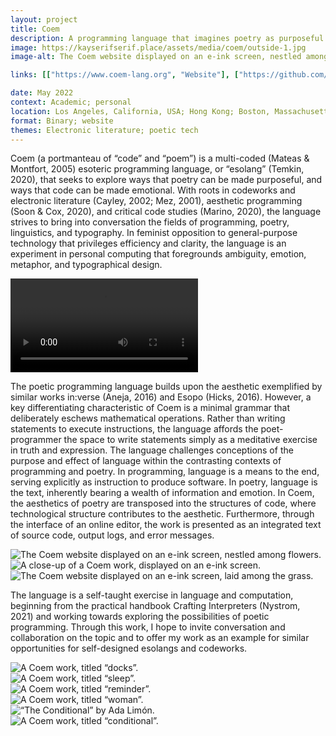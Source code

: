 ```yaml
---
layout: project
title: Coem
description: A programming language that imagines poetry as purposeful and code as emotional.
image: https://kayserifserif.place/assets/media/coem/outside-1.jpg
image-alt: The Coem website displayed on an e-ink screen, nestled among flowers.

links: [["https://www.coem-lang.org", "Website"], ["https://github.com/coem-lang", "GitHub"]]

date: May 2022
context: Academic; personal
location: Los Angeles, California, USA; Hong Kong; Boston, Massachusetts, USA
format: Binary; website
themes: Electronic literature; poetic tech
---
```


Coem (a portmanteau of “code” and “poem”) is a multi-coded (Mateas & Montfort, 2005) esoteric programming language, or “esolang” (Temkin, 2020), that seeks to explore ways that poetry can be made purposeful, and ways that code can be made emotional. With roots in codeworks and electronic literature (Cayley, 2002; Mez, 2001), aesthetic programming (Soon & Cox, 2020), and critical code studies (Marino, 2020), the language strives to bring into conversation the fields of programming, poetry, linguistics, and typography. In feminist opposition to general-purpose technology that privileges efficiency and clarity, the language is an experiment in personal computing that foregrounds ambiguity, emotion, metaphor, and typographical design.

<div class="gallery">
  <div><video controls src="/assets/media/coem/trailer.mp4"></video></div>
</div>

The poetic programming language builds upon the aesthetic exemplified by similar works in:verse (Aneja, 2016) and Esopo (Hicks, 2016). However, a key differentiating characteristic of Coem is a minimal grammar that deliberately eschews mathematical operations. Rather than writing statements to execute instructions, the language affords the poet-programmer the space to write statements simply as a meditative exercise in truth and expression. The language challenges conceptions of the purpose and effect of language within the contrasting contexts of programming and poetry. In programming, language is a means to the end, serving explicitly as instruction to produce software. In poetry, language is the text, inherently bearing a wealth of information and emotion. In Coem, the aesthetics of poetry are transposed into the structures of code, where technological structure contributes to the aesthetic. Furthermore, through the interface of an online editor, the work is presented as an integrated text of source code, output logs, and error messages.

<div class="gallery">
  <div><img src="/assets/media/coem/outside-1.jpg" alt="The Coem website displayed on an e-ink screen, nestled among flowers."></div>
  <div><img src="/assets/media/coem/outside-2.jpg" alt="A close-up of a Coem work, displayed on an e-ink screen."></div>
  <div><img src="/assets/media/coem/outside-3.jpg" alt="The Coem website displayed on an e-ink screen, laid among the grass."></div>
</div>

The language is a self-taught exercise in language and computation, beginning from the practical handbook Crafting Interpreters (Nystrom, 2021) and working towards exploring the possibilities of poetic programming. Through this work, I hope to invite conversation and collaboration on the topic and to offer my work as an example for similar opportunities for self-designed esolangs and codeworks.

<div class="gallery">
  <div><img src="/assets/media/coem/docks.png" alt="A Coem work, titled “docks”."></div>
  <div><img src="/assets/media/coem/sleep.png" alt="A Coem work, titled “sleep”."></div>
</div>

<div class="gallery">
  <div><img src="/assets/media/coem/reminder.png" alt="A Coem work, titled “reminder”."></div>
  <div><img src="/assets/media/coem/woman.png" alt="A Coem work, titled “woman”."></div>
</div>

<div class="gallery">
  <div><img src="/assets/media/coem/conditional-limon.png" alt="“The Conditional” by Ada Limón."></div>
  <div><img src="/assets/media/coem/conditional.png" alt="A Coem work, titled “conditional”."></div>
</div>